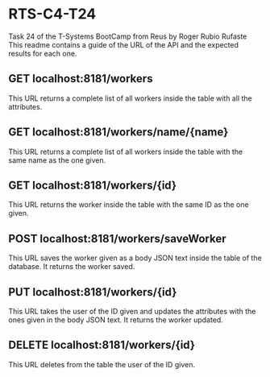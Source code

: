 # RTS-C4-T24
Task 24 of the T-Systems BootCamp from Reus by Roger Rubio Rufaste
This readme contains a guide of the URL of the API and the expected results for each one.

## GET localhost:8181/workers
This URL returns a complete list of all workers inside the table with all the attributes.

## GET localhost:8181/workers/name/{name}
This URL returns a complete list of all workers inside the table with the same name as the one given.

## GET localhost:8181/workers/{id}
This URL returns the worker inside the table with the same ID as the one given.

## POST localhost:8181/workers/saveWorker
This URL saves the worker given as a body JSON text inside the table of the database. It returns the worker saved.

## PUT localhost:8181/workers/{id}
This URL takes the user of the ID given and updates the attributes with the ones given in the body JSON text. It returns the worker updated.

## DELETE localhost:8181/workers/{id}
This URL deletes from the table the user of the ID given.
